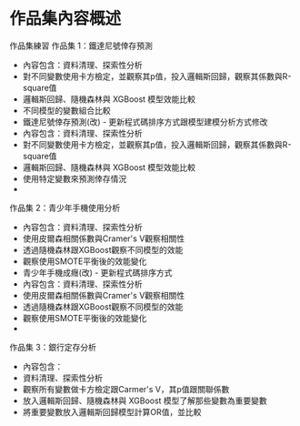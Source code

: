 # 作品集內容概述
作品集練習
作品集 1：鐵達尼號倖存預測
-  內容包含：資料清理、探索性分析
-  對不同變數使用卡方檢定，並觀察其p值，投入邏輯斯回歸，觀察其係數與R-square值
-  邏輯斯回歸、隨機森林與 XGBoost 模型效能比較
-  不同模型的變數組合比較
-  
  鐵達尼號倖存預測(改) - 更新程式碼排序方式跟模型建模分析方式修改
- 內容包含：資料清理、探索性分析
- 對不同變數使用卡方檢定，並觀察其p值，投入邏輯斯回歸，觀察其係數與R-square值
- 邏輯斯回歸、隨機森林與 XGBoost 模型效能比較
- 使用特定變數來預測倖存情況
- 
作品集 2：青少年手機使用分析
-  內容包含：資料清理、探索性分析
-  使用皮爾森相關係數與Cramer's V觀察相關性
-  透過隨機森林跟XGBoost觀察不同模型的效能
-  觀察使用SMOTE平衡後的效能變化
-  
  青少年手機成癮(改) - 更新程式碼排序方式
- 內容包含：資料清理、探索性分析
- 使用皮爾森相關係數與Cramer's V觀察相關性
- 透過隨機森林跟XGBoost觀察不同模型的效能
- 觀察使用SMOTE平衡後的效能變化
- 
作品集 3：銀行定存分析
-  內容包含：
-  資料清理、探索性分析
-  觀察所有變數做卡方檢定跟Carmer's V，其p值跟關聯係數
-  放入邏輯斯回歸、隨機森林與 XGBoost 模型了解那些變數為重要變數
-  將重要變數放入邏輯斯回歸模型計算OR值，並比較
  
